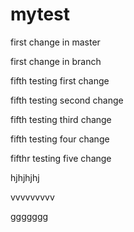 # mytest

first change in master

first change in branch

fifth testing first change

fifth testing second change

fifth testing third change

fifth testing four change

fifthr testing five change


hjhjhjhj


vvvvvvvvv

ggggggg

